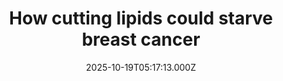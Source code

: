 ---
title: "How cutting lipids could starve breast cancer"
date: 2025-10-19T05:17:13.000Z
category: Health
externalLink: "https://www.sciencedaily.com/releases/2025/10/251018102109.htm"
image: ""
excerpt: "Researchers found that triple-negative breast cancer cells are “addicted” to lipids, a feature tied to obesity. By studying mice, they discovered that high lipid levels alone accelerate tumor growth. Lowering these fats slowed cancer progression, suggesting that lipid-lowering treatments could help. The findings also caution against high-fat diets such as keto for patients with obesity.…"
---
